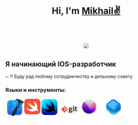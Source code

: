 <h1 align="center">Hi, I'm <a href="https://t.me/mmishurenkov1" target="_blank">Mikhail✌️</a> 

<br> ![](https://komarev.com/ghpvc/?username=mmishurenkov)

## Я начинающий IOS-разработчик

⟜ ‼ Буду рад любому сотрудничеству и дельному совету

### Языки и инструменты:

<img align="left" alt="Xcode" width="58px" src= img/xcode.png />
<img align="left" alt="Swift" width="52px" src= img/swift.png />
<img align="left" alt="SwiftUI" width="55px" src= img/swiftui.png />
<img align="left" alt="Git" width="70px" src= img/git.png />
<img align="left" alt="macOS" width="52px" src= img/macos.png />
<img align="left" alt="UIkit" width="100px" src= img/uikit.png />
